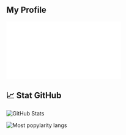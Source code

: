 ## My Profile


![Model Preview (click me)](config-3d-contrib/cvrseq-2024-github-skyline.stl)

## 📈 Stat GitHub
![GitHub Stats](https://github-readme-stats.vercel.app/api?username=cvrseq&show_icons=true&theme=radical)

![Most popylarity langs](https://github-readme-stats.vercel.app/api/top-langs/?username=cvrseq&layout=compact&theme=radical)



